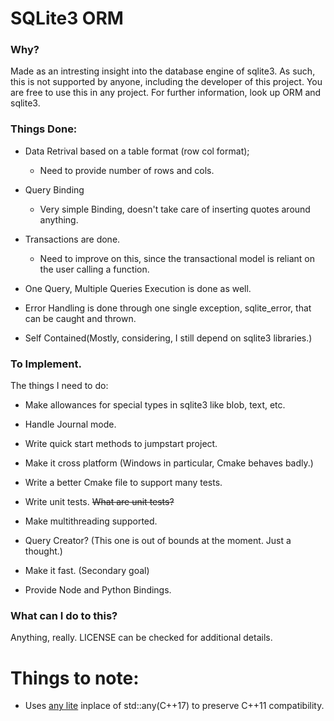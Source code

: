 # SQLite3 ORM 

### Why?

Made as an intresting insight into the database engine of sqlite3. As such, this is not supported by anyone, including the developer of this project. You are free to use this in any project. For further information, look up ORM and sqlite3.

### Things Done:
- Data Retrival based on a table format (row col format);
  - Need to provide number of rows and cols.

- Query Binding
  - Very simple Binding, doesn't take care of inserting quotes around anything.

- Transactions are done.
  - Need to improve on this, since the transactional model is reliant on the user calling a function.

- One Query, Multiple Queries Execution is done as well.

- Error Handling is done through one single exception, sqlite_error, that can be caught and thrown.

- Self Contained(Mostly, considering, I still depend on sqlite3 libraries.)

### To Implement.

The things I need to do:

- Make allowances for special types in sqlite3 like blob, text, etc.

- Handle Journal mode.

- Write quick start methods to jumpstart project.

- Make it cross platform (Windows in particular, Cmake behaves badly.)

- Write a better Cmake file to support many tests.

- Write unit tests. ~~What are unit tests?~~

- Make multithreading supported. 

- Query Creator? (This one is out of bounds at the moment. Just a thought.)

- Make it fast. (Secondary goal)

- Provide Node and Python Bindings.
### What can I do to this? 

Anything, really. LICENSE can be checked for additional details.

# Things to note:

- Uses [any lite](https://github.com/martinmoene/any-lite) inplace of std::any(C++17) to preserve C++11 compatibility.